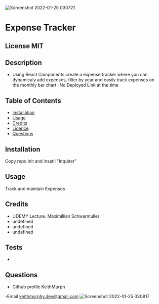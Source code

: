 
![Screenshot 2022-01-25 030721](https://user-images.githubusercontent.com/85463607/150966005-f6cbd4ed-d9e4-4977-8af7-00be5bea1553.png)



#  Expense Tracker

 ## License  MIT


 ## Description
- Using React Components create a expense tracker where you can dynamicaly add expenses, filter by year and easily track expenses on the monthly bar chart
 -No Deployed Link at the time


 ## Table of Contents
 - [Installation](#howToInstall)
 - [Usage](#usage)
 - [Credits](#credits)
 - [Licence](#license)
 - [Questions](#questions)

 ## Installation
 Copy repo init and insatll "Inquirer"

 ## Usage
 Track and maintain Expenses
    
   

 ## Credits
- UDEMY Lecture. Maximillian Schwarmuller
- undefined
- undefined
- undefined


 ## Tests

 - 

 ## Questions

 - Github profile
  KeithMurph

  -Email
  keithmurphy.dev@gmail.com
![Screenshot 2022-01-25 030817](https://user-images.githubusercontent.com/85463607/150966014-96b211b1-633d-4c7a-8095-d96ceaab7846.png)

